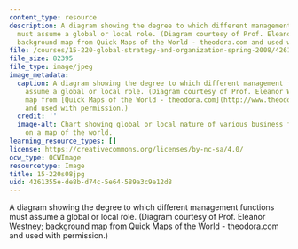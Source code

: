 ```yaml
---
content_type: resource
description: A diagram showing the degree to which different management functions
  must assume a global or local role. (Diagram courtesy of Prof. Eleanor Westney;
  background map from Quick Maps of the World - theodora.com and used with permission.)
file: /courses/15-220-global-strategy-and-organization-spring-2008/4261355ede8bd74c5e64589a3c9e12d8_15-220s08.jpg
file_size: 82395
file_type: image/jpeg
image_metadata:
  caption: A diagram showing the degree to which different management functions must
    assume a global or local role. (Diagram courtesy of Prof. Eleanor Westney; background
    map from [Quick Maps of the World - theodora.com](http://www.theodora.com/maps/)
    and used with permission.)
  credit: ''
  image-alt: Chart showing global or local nature of various business functions overlaid
    on a map of the world.
learning_resource_types: []
license: https://creativecommons.org/licenses/by-nc-sa/4.0/
ocw_type: OCWImage
resourcetype: Image
title: 15-220s08jpg
uid: 4261355e-de8b-d74c-5e64-589a3c9e12d8
---
```

A diagram showing the degree to which different management functions must assume a global or local role. (Diagram courtesy of Prof. Eleanor Westney; background map from Quick Maps of the World - theodora.com and used with permission.)